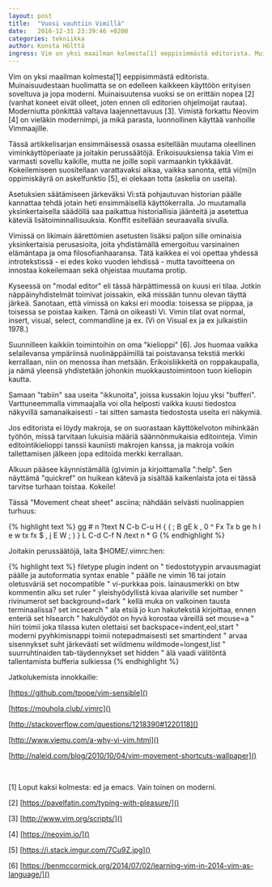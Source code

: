 ```yaml
---
layout: post
title:  "Vuosi vauhtiin Vimillä"
date:   2016-12-31 23:39:46 +0200
categories: tekniikka
author: Konsta Hölttä
ingress: Vim on yksi maailman kolmesta[1] eeppisimmästä editorista. Muinaisuudestaan huolimatta se on edelleen kaikkeen käyttöön erityisen soveltuva ja jopa moderni. Muinaisuutensa vuoksi se on erittäin nopea [2] (vanhat koneet eivät olleet, joten ennen oli editorien ohjelmoijat rautaa). Moderniutta pönkittää valtava laajennettavuus [3]. Vimistä forkattu Neovim [4] on vieläkin modernimpi, ja mikä parasta, luonnollinen käyttää vanhoille Vimmaajille.
---
```


Vim on yksi maailman kolmesta[1] eeppisimmästä editorista. Muinaisuudestaan
huolimatta se on edelleen kaikkeen käyttöön erityisen soveltuva ja jopa
moderni. Muinaisuutensa vuoksi se on erittäin nopea [2] (vanhat koneet eivät
olleet, joten ennen oli editorien ohjelmoijat rautaa). Moderniutta pönkittää
valtava laajennettavuus [3]. Vimistä forkattu Neovim [4] on vieläkin
modernimpi, ja mikä parasta, luonnollinen käyttää vanhoille Vimmaajille.

Tässä artikkelisarjan ensimmäisessä osassa esitellään muutama oleellinen
viminkäyttöperiaate ja joitakin perussäätöjä. Erikoisuuksiensa takia Vim ei
varmasti sovellu kaikille, mutta ne joille sopii varmaankin tykkäävät.
Kokeilemiseen suositellaan varattavaksi aikaa, vaikka sanonta, että vi(mi)n
oppimiskäyrä on askelfunktio [5], ei olekaan totta (askelia on useita).

Asetuksien säätämiseen järkeväksi Vi:stä pohjautuvan historian päälle kannattaa
tehdä jotain heti ensimmäisellä käyttökerralla. Jo muutamalla yksinkertaisella
säädöllä saa paikattua historiallisia jäänteitä ja asetettua käteviä
lisätoiminnallisuuksia. Konffit esitellään seuraavalla sivulla.

Vimissä on likimain äärettömien asetusten lisäksi paljon sille ominaisia
yksinkertaisia perusasioita, joita yhdistämällä emergoituu varsinainen
elämäntapa ja oma filosofianhaaransa. Tätä kaikkea ei voi opettaa yhdessä
introtekstissä - ei edes koko vuoden lehdissä - mutta tavoitteena on innostaa
kokeilemaan sekä ohjeistaa muutama protip.

Kyseessä on "modal editor" eli tässä härpättimessä on kuusi eri tilaa. Jotkin
näppäinyhdistelmät toimivat joissakin, eikä missään tunnu olevan täyttä järkeä.
Sanotaan, että vimissä on kaksi eri moodia: toisessa se piippaa, ja toisessa se
poistaa kaiken. Tämä on oikeasti Vi. Vimin tilat ovat normal, insert, visual,
select, commandline ja ex. (Vi on Visual ex ja ex julkaistiin 1978.)

Suunnilleen kaikkiin toimintoihin on oma "kielioppi" [6]. Jos huomaa vaikka
selailevansa ympäriinsä nuolinäppäimillä tai poistavansa tekstiä merkki
kerrallaan, niin on menossa ihan metsään. Erikoisliikkeitä on roppakaupalla, ja
nämä yleensä yhdistetään johonkin muokkaustoimintoon tuon kieliopin kautta.

Samaan "tabiin" saa useita "ikkunoita", joissa kussakin lojuu yksi "bufferi".
Varttuneemmalla vimmaajalla voi olla helposti vaikka kuusi tiedostoa näkyvillä
samanaikaisesti - tai sitten samasta tiedostosta useita eri näkymiä.

Jos editorista ei löydy makroja, se on suorastaan käyttökelvoton mihinkään
työhön, missä tarvitaan lukuisia määriä säännönmukaisia editointeja. Vimin
editointikielioppi tanssii kauniisti makrojen kanssa, ja makroja voikin
tallettamisen jälkeen jopa editoida merkki kerrallaan.

Alkuun pääsee käynnistämällä (g)vimin ja kirjoittamalla ":help". Sen näyttämä
"quickref" on huikean kätevä ja sisältää kaikenlaista jota ei tässä tarvitse
turhaan toistaa. Kokeile!

Tässä "Movement cheat sheet" asciina; nähdään selvästi nuolinappien turhuus:

{% highlight text %}
                  gg
              # n ?text N
                  C-b C-u
                  H
                  { (
      ;    B gE   k           ,
0 ^ Fx Tx b ge h   l e w tx fx $
      ,           j   E W     ;
                ) }
                  L
              C-d C-f
                N /text n *
                  G
{% endhighlight %}



Joitakin perussäätöjä, laita $HOME/.vimrc:hen:

{% highlight text %}
filetype plugin indent on " tiedostotyypin arvausmagiat päälle ja autoformatia
syntax enable " päälle ne vimin 16 tai jotain oletusväriä
set nocompatible " vi-purkkaa pois. lainausmerkki on btw kommentin alku
set ruler " yleishyödyllistä kivaa alariville
set number " rivinumerot
set background=dark " kellä muka on valkoinen tausta terminaalissa?
set incsearch " ala etsiä jo kun hakutekstiä kirjoittaa, ennen enteriä
set hlsearch " hakulöydöt on hyvä korostaa väreillä
set mouse=a " hiiri toimii joka tilassa kuten olettaisi
set backspace=indent,eol,start " moderni pyyhkimisnappi toimii notepadmaisesti
set smartindent " arvaa sisennykset suht järkevästi
set wildmenu wildmode=longest,list " suurruhtinaiden tab-täydennykset
set hidden " älä vaadi välitöntä tallentamista bufferia sulkiessa
{% endhighlight %}

Jatkolukemista innokkaille:

[https://github.com/tpope/vim-sensible]()

[https://mouhola.club/.vimrc]()

[http://stackoverflow.com/questions/1218390#1220118]()

[http://www.viemu.com/a-why-vi-vim.html]()

[http://naleid.com/blog/2010/10/04/vim-movement-shortcuts-wallpaper]()

<br>

[1] Loput kaksi kolmesta: ed ja emacs. Vain toinen on moderni.

[2] [https://pavelfatin.com/typing-with-pleasure/]()

[3] [http://www.vim.org/scripts/]()

[4] [https://neovim.io/]()

[5] [https://i.stack.imgur.com/7Cu9Z.jpg]()

[6] [https://benmccormick.org/2014/07/02/learning-vim-in-2014-vim-as-language/]()


